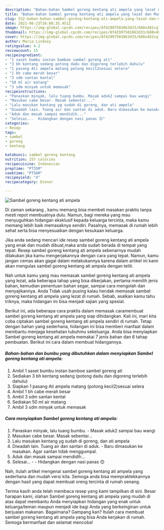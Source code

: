 ```yaml
---
description: "Bahan-bahan Sambel goreng kentang ati ampela yang lezat dan Mudah Dibuat"
title: "Bahan-bahan Sambel goreng kentang ati ampela yang lezat dan Mudah Dibuat"
slug: 532-bahan-bahan-sambel-goreng-kentang-ati-ampela-yang-lezat-dan-mudah-dibuat
date: 2021-06-23T16:08:35.451Z
image: https://img-global.cpcdn.com/recipes/8f42997501063d33/680x482cq70/sambel-goreng-kentang-ati-ampela-foto-resep-utama.jpg
thumbnail: https://img-global.cpcdn.com/recipes/8f42997501063d33/680x482cq70/sambel-goreng-kentang-ati-ampela-foto-resep-utama.jpg
cover: https://img-global.cpcdn.com/recipes/8f42997501063d33/680x482cq70/sambel-goreng-kentang-ati-ampela-foto-resep-utama.jpg
author: Maria Lindsey
ratingvalue: 4.2
reviewcount: 15
recipeingredient:
- "1 saset bumbu instan bamboe sambel goreng ati"
- "3 bh kentang sedang potong dadu dan digoreng terlebih dahulu"
- "1 pasang Ati ampela matang potong kecil2sesuai selera"
- "1 bh cabe merah besar"
- "3 sdm santan kental"
- "50 ml air matang"
- "3 sdm minyak untuk memasak"
recipeinstructions:
- "Panaskan minyak, lalu tuang bumbu. Masak aduk2 sampai bau wangi"
- "Masukan cabe besar. Masak sebentar..."
- "Lalu masukan kentang yg sudah di goreng, dan ati ampela"
- "Diwadah lain. Tuang air dan santan di aduk. Baru dimasukan ke masakan. Agar santan tidak menggumpal."
- "Aduk dan masak sampai mendidih..."
- "Selesai...  Hidangkan dengan nasi panas 😊"
categories:
- Resep
tags:
- sambel
- goreng
- kentang

katakunci: sambel goreng kentang 
nutrition: 257 calories
recipecuisine: Indonesian
preptime: "PT35M"
cooktime: "PT56M"
recipeyield: "4"
recipecategory: Dinner

---
```



![Sambel goreng kentang ati ampela](https://img-global.cpcdn.com/recipes/8f42997501063d33/680x482cq70/sambel-goreng-kentang-ati-ampela-foto-resep-utama.jpg)

Di zaman  sekarang , kamu memang bisa membeli masakan praktis tanpa mesti repot membuatnya dulu. Namun, bagi mereka yang mau menyuguhkan hidangan eksklusif kepada keluarga tercinta, maka kamu memang lebih baik memasaknya sendiri. Pasalnya, memasak di rumah lebih sehat serta bisa menyesuaikan dengan kesukaan keluarga.

Jika anda sedang mencari ide resep sambel goreng kentang ati ampela yang enak dan mudah dibuat,maka anda sudah berada di tempat yang tepat. Resep sambel goreng kentang ati ampela  sebenarnya mudah dilakukan jika kamu mengerjakannya dengan cara yang tepat. Namun, kamu jangan cemas akan gagal dalam melakukannya 
karena dalam artikel ini kami akan mengulas sambel goreng kentang ati ampela dengan teliti.  



Nah untuk kamu yang mau memasak sambel goreng kentang ati ampela yang lezat, ada beberapa tahap yang bisa dikerjakan, pertama memilih jenis bahan, kemudian penentuan bahan segar, sampai cara mengolah dan menyajikannya. Anda Tidak usah pusing kalau hendak memasak sambel goreng kentang ati ampela yang lezat di rumah. Sebab, asalkan kamu  tahu triknya, maka hidangan ini bisa menjadi sajian yang spesial.

Berikut ini, ada beberapa cara praktis  dalam memasak caramembuat sambel goreng kentang ati ampela yang siap dihidangkan. Kali ini, mari kita coba ciptakan sambel goreng kentang ati ampela sendiri di rumah. Tetap dengan bahan yang sederhana, hidangan ini bisa memberi manfaat dalam membantu menjaga kesehatan tubuhmu sekeluarga. Anda bisa menyiapkan Sambel goreng kentang ati ampela memakai 7 jenis bahan dan 6 tahap pembuatan. Berikut ini cara dalam membuat hidangannya.

<!--inarticleads1-->

##### Bahan-bahan dan bumbu yang dibutuhkan dalam menyiapkan Sambel goreng kentang ati ampela:

1. Ambil 1 saset bumbu instan bamboe sambel goreng ati
1. Sediakan 3 bh kentang sedang (potong dadu dan digoreng terlebih dahulu)
1. Siapkan 1 pasang Ati ampela matang (potong kecil2)sesuai selera
1. Ambil 1 bh cabe merah besar
1. Ambil 3 sdm santan kental
1. Sediakan 50 ml air matang
1. Ambil 3 sdm minyak untuk memasak




<!--inarticleads2-->

##### Cara menyiapkan Sambel goreng kentang ati ampela:

1. Panaskan minyak, lalu tuang bumbu. - Masak aduk2 sampai bau wangi
1. Masukan cabe besar. Masak sebentar...
1. Lalu masukan kentang yg sudah di goreng, dan ati ampela
1. Diwadah lain. Tuang air dan santan di aduk. - Baru dimasukan ke masakan. Agar santan tidak menggumpal.
1. Aduk dan masak sampai mendidih...
1. Selesai... -  - Hidangkan dengan nasi panas 😊




Nah, itulah artikel mengenai  sambel goreng kentang ati ampela  yang sederhana dan mudah versi kita. Semoga anda bisa mempraktekkannya dengan hasil yang dapat membuat oreng tercinta di rumah senang. 

Terima kasih anda telah membaca resep yang kami tampilkan di sini. Besar harapan kami, olahan  Sambel goreng kentang ati ampela yang mudah di atas dapat membantu Anda menyiapkan hidangan yang enak untuk keluarga/teman maupun menjadi ide bagi Anda yang berkeinginan untuk berjualan makanan. Bagaimana? Gampang kan? Itulah cara membuat sambel goreng kentang ati ampela yang bisa Anda kerjakan di rumah. Semoga bermanfaat dan selamat mencoba!

